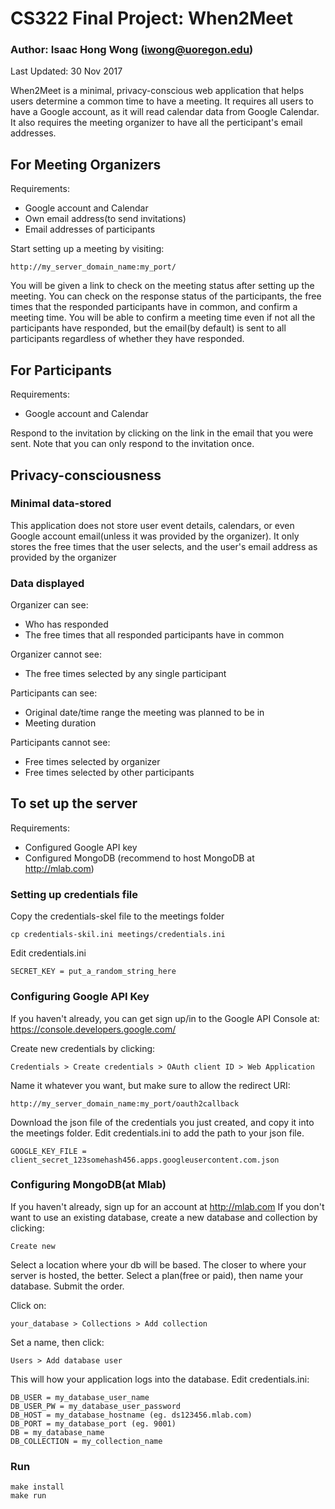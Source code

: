 # CS322 Final Project: When2Meet
### Author: Isaac Hong Wong (iwong@uoregon.edu)
Last Updated: 30 Nov 2017

When2Meet is a minimal, privacy-conscious web application that helps users 
determine a common time to have a meeting. It requires all users to have a 
Google account, as it will read calendar data from Google Calendar. It also
requires the meeting organizer to have all the perticipant's email addresses.


## For Meeting Organizers

Requirements:
- Google account and Calendar
- Own email address(to send invitations)
- Email addresses of participants

Start setting up a meeting by visiting:
```
http://my_server_domain_name:my_port/
```

You will be given a link to check on the meeting status after setting up the
meeting. You can check on the response status of the participants, the free 
times that the responded participants have in common, and confirm a meeting time.
You will be able to confirm a meeting time even if not all the participants
have responded, but the email(by default) is sent to all participants regardless
of whether they have responded.


## For Participants

Requirements:
- Google account and Calendar

Respond to the invitation by clicking on the link in the email that you
were sent. Note that you can only respond to the invitation once.


## Privacy-consciousness
### Minimal data-stored
This application does not store user event details, calendars, or
even Google account email(unless it was provided by the organizer).
It only stores the free times that the user selects, and the user's
email address as provided by the organizer

### Data displayed
Organizer can see: 
- Who has responded
- The free times that all responded participants have in common

Organizer cannot see:
- The free times selected by any single participant

Participants can see:
- Original date/time range the meeting was planned to be in
- Meeting duration

Participants cannot see:
- Free times selected by organizer
- Free times selected by other participants


## To set up the server

Requirements:
- Configured Google API key
- Configured MongoDB (recommend to host MongoDB at http://mlab.com)

### Setting up credentials file
Copy the credentials-skel file to the meetings folder
```
cp credentials-skil.ini meetings/credentials.ini
```

Edit credentials.ini
```
SECRET_KEY = put_a_random_string_here
```

### Configuring Google API Key
If you haven't already, you can get sign up/in to the Google API Console at:
https://console.developers.google.com/

Create new credentials by clicking: 
```
Credentials > Create credentials > OAuth client ID > Web Application
```

Name it whatever you want, but make sure to allow the redirect URI:
```
http://my_server_domain_name:my_port/oauth2callback
```

Download the json file of the credentials you just created, and copy it
into the meetings folder. Edit credentials.ini to add the path to your
json file.
```
GOOGLE_KEY_FILE = client_secret_123somehash456.apps.googleusercontent.com.json
```

### Configuring MongoDB(at Mlab)
If you haven't already, sign up for an account at http://mlab.com
If you don't want to use an existing database, create a new database and 
collection by clicking:
```
Create new
```

Select a location where your db will be based. The closer to where your
server is hosted, the better. Select a plan(free or paid), then name
your database. Submit the order.

Click on:
```
your_database > Collections > Add collection
```

Set a name, then click:
```
Users > Add database user
```

This will how your application logs into the database. Edit credentials.ini:
```
DB_USER = my_database_user_name
DB_USER_PW = my_database_user_password
DB_HOST = my_database_hostname (eg. ds123456.mlab.com)
DB_PORT = my_database_port (eg. 9001)
DB = my_database_name
DB_COLLECTION = my_collection_name
```

### Run
```
make install
make run
```
